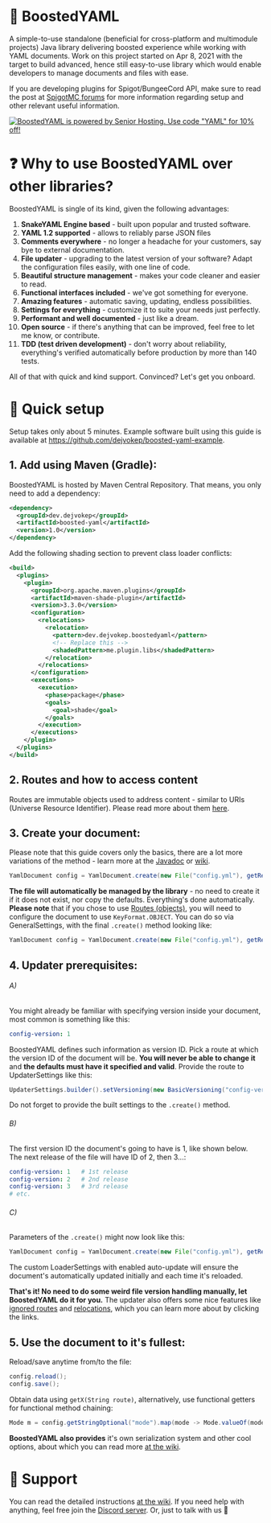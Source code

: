 # 🔼 BoostedYAML

A simple-to-use standalone (beneficial for cross-platform and multimodule projects) Java library delivering boosted experience while working with YAML documents. Work on this
project started on Apr 8, 2021 with the target to build advanced, hence still easy-to-use library which would enable
developers to manage documents and files with ease.

If you are developing plugins for Spigot/BungeeCord API, make sure to read the post at [SpigotMC forums](https://www.spigotmc.org/threads/545585/) for more information regarding setup and other relevant useful information.

[![BoostedYAML is powered by Senior Hosting. Use code "YAML" for 10% off!](https://cdn.discordapp.com/attachments/927561782279675977/939877609775452200/Group_129.png)](https://senior-host.com/)

# ❓ Why to use BoostedYAML over other libraries?

BoostedYAML is single of its kind, given the following advantages:

1. **SnakeYAML Engine based** - built upon popular and trusted software.
2. **YAML 1.2 supported** - allows to reliably parse JSON files
3. **Comments everywhere** - no longer a headache for your customers, say bye to external documentation.
4. **File updater** - upgrading to the latest version of your software? Adapt the configuration files easily, with one
   line of code.
5. **Beautiful structure management** - makes your code cleaner and easier to read.
6. **Functional interfaces included** - we've got something for everyone.
7. **Amazing features** - automatic saving, updating, endless possibilities.
8. **Settings for everything** - customize it to suite your needs just perfectly.
9. **Performant and well documented** - just like a dream.
10. **Open source** - if there's anything that can be improved, feel free to let me know, or contribute.
11. **TDD (test driven development)** - don't worry about reliability, everything's verified automatically before
    production by more than 140 tests.

All of that with quick and kind support. Convinced? Let's get you onboard.

# 🔧 Quick setup
Setup takes only about 5 minutes. Example software built using this guide is available at https://github.com/dejvokep/boosted-yaml-example.
## 1. Add using Maven (Gradle):
BoostedYAML is hosted by Maven Central Repository. That means, you only need to add a dependency:
```xml
<dependency>
  <groupId>dev.dejvokep</groupId>
  <artifactId>boosted-yaml</artifactId>
  <version>1.0</version>
</dependency>
```
Add the following shading section to prevent class loader conflicts:
```xml
<build>
  <plugins>
    <plugin>
      <groupId>org.apache.maven.plugins</groupId>
      <artifactId>maven-shade-plugin</artifactId>
      <version>3.3.0</version>
      <configuration>
        <relocations>
          <relocation>
            <pattern>dev.dejvokep.boostedyaml</pattern>
            <!-- Replace this -->
            <shadedPattern>me.plugin.libs</shadedPattern>
          </relocation>
        </relocations>
      </configuration>
      <executions>
        <execution>
          <phase>package</phase>
          <goals>
            <goal>shade</goal>
          </goals>
        </execution>
      </executions>
    </plugin>
  </plugins>
</build>
```
## 2. Routes and how to access content
Routes are immutable objects used to address content - similar to URIs (Universe Resource Identifier). Please read more about them [here](https://dejvokep.gitbook.io/boostedyaml/routing/routes).
## 3. Create your document:
Please note that this guide covers only the basics, there are a lot more variations of the method - learn more at the [Javadoc](https://javadoc.io/doc/dev.dejvokep/boosted-yaml/latest/dev/dejvokep/boostedyaml/YamlDocument.html) or [wiki](https://dejvokep.gitbook.io/boostedyaml/).
```java
YamlDocument config = YamlDocument.create(new File("config.yml"), getResource("config.yml"));
```
**The file will automatically be managed by the library** - no need to create it if it does not exist, nor copy the defaults. Everything's done automatically. **Please note** that if you chose to use [Routes (objects)](https://javadoc.io/doc/dev.dejvokep/boosted-yaml/latest/dev/dejvokep/boostedyaml/route/Route.html), you will need to configure the document to use `KeyFormat.OBJECT`. You can do so via GeneralSettings, with the final `.create()` method looking like:
```java
YamlDocument config = YamlDocument.create(new File("config.yml"), getResource("config.yml"), GeneralSettings.builder().setKeyFormat(KeyFormat.OBJECT).build(), LoaderSettings.DEFAULT, DumperSettings.DEFAULT, UpdaterSettings.DEFAULT);
```
## 4. Updater prerequisites:
###### A)
You might already be familiar with specifying version inside your document, most common is something like this:
```yaml
config-version: 1
```
BoostedYAML defines such information as version ID. Pick a route at which the version ID of the document will be. **You will never be able to change it** and **the defaults must have it specified and valid**. Provide the route to UpdaterSettings like this:
```java
UpdaterSettings.builder().setVersioning(new BasicVersioning("config-version")).build();
```
Do not forget to provide the built settings to the `.create()` method.
###### B)
The first version ID the document's going to have is 1, like shown below. The next release of the file will have ID of 2, then 3...:
```yaml
config-version: 1   # 1st release
config-version: 2   # 2nd release
config-version: 3   # 3rd release
# etc.
```
###### C)
Parameters of the `.create()` might now look like this:
```java
YamlDocument config = YamlDocument.create(new File("config.yml"), getResource("config.yml"), GeneralSettings.DEFAULT, LoaderSettings.builder().setAutoUpdate(true).build(), DumperSettings.DEFAULT, UpdaterSettings.builder().setVersioning(new BasicVersioning("config-version")).build());
```
The custom LoaderSettings with enabled auto-update will ensure the document's automatically updated initially and each time it's reloaded.

**That's it! No need to do some weird file version handling manually, let BoostedYAML do it for you.** The updater also offers some nice features like [ignored routes](https://dejvokep.gitbook.io/boostedyaml/settings/updatersettings#ignored-routes) and [relocations](https://dejvokep.gitbook.io/boostedyaml/settings/updatersettings#ignored-routes), which you can learn more about by clicking the links.
## 5. Use the document to it's fullest:
Reload/save anytime from/to the file:
```java
config.reload();
config.save();
```
Obtain data using `getX(String route)`, alternatively, use functional getters for functional method chaining:
```java
Mode m = config.getStringOptional("mode").map(mode -> Mode.valueOf(mode.toUpperCase())).orElse(Mode.PERFORMANCE);
```
**BoostedYAML also provides** it's own serialization system and other cool options, about which you can read more [at the wiki](https://dejvokep.gitbook.io/boostedyaml/).

# 🤖 Support
You can read the detailed instructions [at the wiki](https://dejvokep.gitbook.io/boostedyaml/). If you need help with anything, feel free join the [Discord server](https://discord.gg/BbhADEy). Or, just to talk with us 👋
